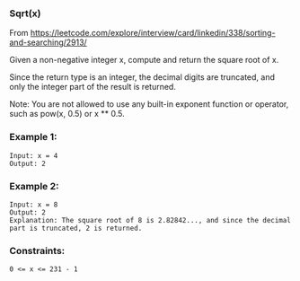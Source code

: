 ### Sqrt(x)

From <https://leetcode.com/explore/interview/card/linkedin/338/sorting-and-searching/2913/>

Given a non-negative integer x, compute and return the square root of x.

Since the return type is an integer, the decimal digits are truncated, and only the integer part of the result is returned.

Note: You are not allowed to use any built-in exponent function or operator, such as pow(x, 0.5) or x ** 0.5.

### Example 1:
```
Input: x = 4
Output: 2
```
### Example 2:
```
Input: x = 8
Output: 2
Explanation: The square root of 8 is 2.82842..., and since the decimal part is truncated, 2 is returned.
```

### Constraints:
```
0 <= x <= 231 - 1
```
